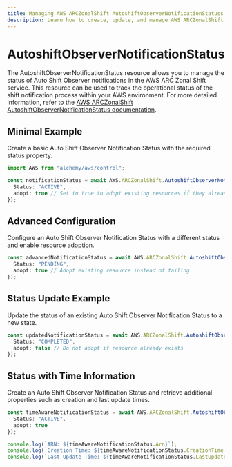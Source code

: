 ```yaml
---
title: Managing AWS ARCZonalShift AutoshiftObserverNotificationStatuss with Alchemy
description: Learn how to create, update, and manage AWS ARCZonalShift AutoshiftObserverNotificationStatuss using Alchemy Cloud Control.
---
```


# AutoshiftObserverNotificationStatus

The AutoshiftObserverNotificationStatus resource allows you to manage the status of Auto Shift Observer notifications in the AWS ARC Zonal Shift service. This resource can be used to track the operational status of the shift notification process within your AWS environment. For more detailed information, refer to the [AWS ARCZonalShift AutoshiftObserverNotificationStatus documentation](https://docs.aws.amazon.com/arczonalshift/latest/userguide/).

## Minimal Example

Create a basic Auto Shift Observer Notification Status with the required status property.

```ts
import AWS from "alchemy/aws/control";

const notificationStatus = await AWS.ARCZonalShift.AutoshiftObserverNotificationStatus("basicNotificationStatus", {
  Status: "ACTIVE",
  adopt: true // Set to true to adopt existing resources if they already exist
});
```

## Advanced Configuration

Configure an Auto Shift Observer Notification Status with a different status and enable resource adoption.

```ts
const advancedNotificationStatus = await AWS.ARCZonalShift.AutoshiftObserverNotificationStatus("advancedNotificationStatus", {
  Status: "PENDING",
  adopt: true // Adopt existing resource instead of failing
});
```

## Status Update Example

Update the status of an existing Auto Shift Observer Notification Status to a new state.

```ts
const updatedNotificationStatus = await AWS.ARCZonalShift.AutoshiftObserverNotificationStatus("updatedNotificationStatus", {
  Status: "COMPLETED",
  adopt: false // Do not adopt if resource already exists
});
```

## Status with Time Information

Create an Auto Shift Observer Notification Status and retrieve additional properties such as creation and last update times.

```ts
const timeAwareNotificationStatus = await AWS.ARCZonalShift.AutoshiftObserverNotificationStatus("timeAwareNotificationStatus", {
  Status: "ACTIVE",
  adopt: true
});

console.log(`ARN: ${timeAwareNotificationStatus.Arn}`);
console.log(`Creation Time: ${timeAwareNotificationStatus.CreationTime}`);
console.log(`Last Update Time: ${timeAwareNotificationStatus.LastUpdateTime}`);
```